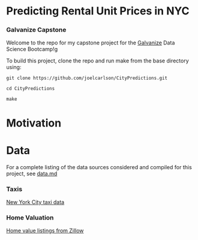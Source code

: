 # Predicting Rental Unit Prices in NYC

### Galvanize Capstone

Welcome to the repo for my capstone project for the [Galvanize](http://www.galvanize.com/) Data Science Bootcamp!g

To build this project, clone the repo and run make from the base directory using:

```
git clone https://github.com/joelcarlson/CityPredictions.git

cd CityPredictions

make
```


# Motivation

# Data

For a complete listing of the data sources considered and compiled for this project, see [data.md](https://github.com/joelcarlson/CityPredictions/blob/master/data.md)

### Taxis

[New York City taxi data](https://data.cityofnewyork.us/data?agency=Taxi+and+Limousine+Commission+%28TLC%29&cat=&type=new_view&browseSearch=&scope=)

### Home Valuation

[Home value listings from Zillow](http://www.zillow.com/research/data/#median-home-value)



